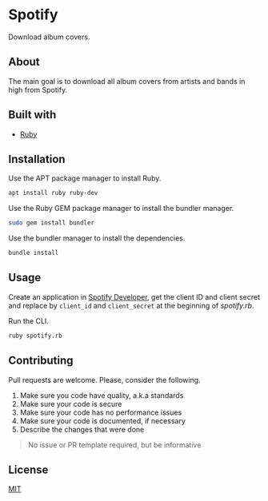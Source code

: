 # Spotify

Download album covers.

## About

The main goal is to download all album covers from artists and bands in high from Spotify.

## Built with

- [Ruby](https://www.ruby-lang.org/en/)

## Installation

Use the APT package manager to install Ruby.

```sh
apt install ruby ruby-dev
```

Use the Ruby GEM package manager to install the bundler manager.

```sh
sudo gem install bundler
```

Use the bundler manager to install the dependencies.

```sh
bundle install
```

## Usage

Create an application in [Spotify Developer](https://developer.spotify.com/dashboard), get the client ID and client secret and replace by `client_id` and `client_secret` at the beginning of _spotify.rb_.

Run the CLI.

```sh
ruby spotify.rb
```

## Contributing

Pull requests are welcome. Please, consider the following.

1. Make sure you code have quality, a.k.a standards
2. Make sure your code is secure
3. Make sure your code has no performance issues
4. Make sure your code is documented, if necessary
5. Describe the changes that were done

> No issue or PR template required, but be informative

## License

[MIT](./LICENSE.md)
